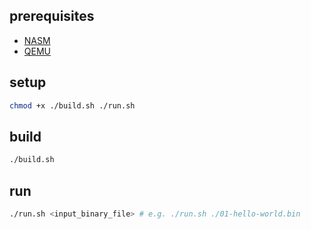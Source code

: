 ## prerequisites

- [NASM](https://www.nasm.us/)
- [QEMU](https://www.qemu.org/)

## setup

```bash
chmod +x ./build.sh ./run.sh
```

## build

```bash
./build.sh
```

## run

```bash
./run.sh <input_binary_file> # e.g. ./run.sh ./01-hello-world.bin
```
